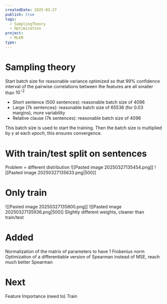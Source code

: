 ```yaml
---
createdDate: 2025-03-27
publish: true
tags:
  - SamplingTheory
  - Optimization
project:
  - MLEM
type:
---
```

# Sampling theory
Start batch size for reasonable variance optimized so that 99% confidence interval of the pairwise correlations between the features are all smaller than $10^{-2}$
- Short sentence (500 sentences): reasonable batch size of 4096
- Large (7k sentences): reasonable batch size of 65536 (for 0.03 margins), more variability
- Relative clause (7k sentences): reasonable batch size of 4096

This batch size is used to start the training. Then the batch size is multiplied by $\gamma$ at each *epoch*, this ensures convergence.
# With train/test split on sentences
Problem = different distribution
![[Pasted image 20250327135454.png]]
![[Pasted image 20250327135633.png|500]]
# Only train
![[Pasted image 20250327135800.png]]
![[Pasted image 20250327135936.png|500]]
Slightly different weights, cleaner than train/test
#  Added
Normalization of the matrix of parameters to have 1 Frobenius norm
Optimization of a differentiable version of Spearman instead of MSE, reach much better Spearman

# Next
Feature Importance (need to)
Train